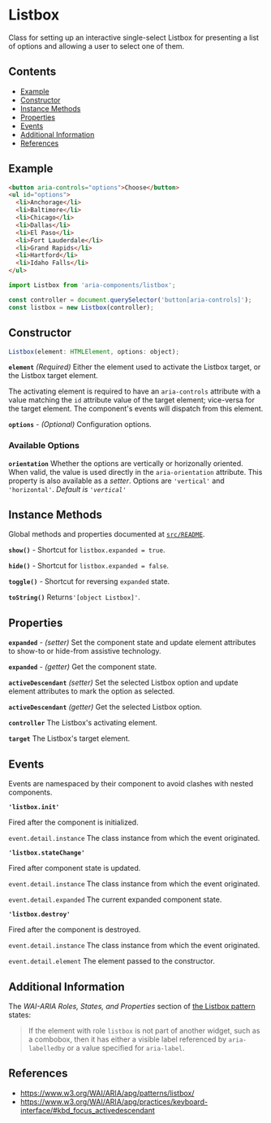 Listbox
=======

Class for setting up an interactive single-select Listbox for presenting a list 
of options and allowing a user to select one of them.

## Contents

* [Example](#example)
* [Constructor](#constructor)
* [Instance Methods](#instance-methods)
* [Properties](#properties)
* [Events](#events)
* [Additional Information](#additional-information)
* [References](#references)

## Example

```html
<button aria-controls="options">Choose</button>
<ul id="options">
  <li>Anchorage</li>
  <li>Baltimore</li>
  <li>Chicago</li>
  <li>Dallas</li>
  <li>El Paso</li>
  <li>Fort Lauderdale</li>
  <li>Grand Rapids</li>
  <li>Hartford</li>
  <li>Idaho Falls</li>
</ul>
```

```jsx
import Listbox from 'aria-components/listbox';

const controller = document.querySelector('button[aria-controls]');
const listbox = new Listbox(controller);
```

## Constructor

```jsx
Listbox(element: HTMLElement, options: object);
```

**`element`** _(Required)_ Either the element used to activate the Listbox target, or the Listbox target element.

The activating element is required to have an `aria-controls` attribute with a value matching the `id` attribute value of the target element; vice-versa for the target element. The component's events will dispatch from this element.

**`options`** - _(Optional)_ Configuration options.

### Available Options

**`orientation`** Whether the options are vertically or horizonally oriented. When valid, the value is used directly in the `aria-orientation` attribute. This property is also available as a _setter_. Options are `'vertical'` and `'horizontal'`. _Default is `'vertical'`_

## Instance Methods

Global methods and properties documented at [`src/README`](../).

**`show()`** - Shortcut for `listbox.expanded = true`.

**`hide()`** - Shortcut for `listbox.expanded = false`.

**`toggle()`** - Shortcut for reversing `expanded` state.

**`toString()`** Returns`'[object Listbox]'`.

## Properties

**`expanded`** - _(setter)_ Set the component state and update element attributes to show-to or hide-from assistive technology.

**`expanded`** - _(getter)_ Get the component state.

**`activeDescendant`** _(setter)_ Set the selected Listbox option and update element attributes to mark the option as selected.

**`activeDescendant`** _(getter)_ Get the selected Listbox option.

**`controller`** The Listbox's activating element.

**`target`** The Listbox's target element.

## Events

Events are namespaced by their component to avoid clashes with nested components.

**`'listbox.init'`**

Fired after the component is initialized.

`event.detail.instance` The class instance from which the event originated.

**`'listbox.stateChange'`**

Fired after component state is updated.

`event.detail.instance` The class instance from which the event originated.

`event.detail.expanded` The current expanded component state.

**`'listbox.destroy'`**

Fired after the component is destroyed.

`event.detail.instance` The class instance from which the event originated.

`event.detail.element` The element passed to the constructor.

## Additional Information

The _WAI-ARIA Roles, States, and Properties_ section of [the Listbox pattern](https://www.w3.org/WAI/ARIA/apg/patterns/listbox/#wai-ariaroles,states,andproperties) states:

> If the element with role `listbox` is not part of another widget, such as a combobox, then it has either a visible label referenced by `aria-labelledby` or a value specified for `aria-label`.

## References

- https://www.w3.org/WAI/ARIA/apg/patterns/listbox/
- https://www.w3.org/WAI/ARIA/apg/practices/keyboard-interface/#kbd_focus_activedescendant
